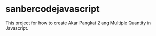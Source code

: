 # sanbercodejavascript
This project for how to create Akar Pangkat 2 ang Multiple Quantity in Javascript.
